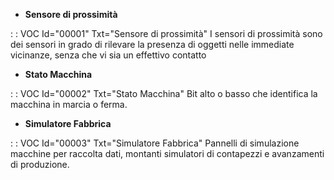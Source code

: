 - **Sensore di prossimità**

 :  : VOC Id="00001" Txt="Sensore di prossimità"
I sensori di prossimità sono dei sensori in grado di rilevare la presenza di oggetti nelle immediate vicinanze, senza che vi sia un effettivo contatto
- **Stato Macchina**

 :  : VOC Id="00002" Txt="Stato Macchina"
Bit alto o basso che identifica la macchina in marcia o ferma.
- **Simulatore Fabbrica**

 :  : VOC Id="00003" Txt="Simulatore Fabbrica"
Pannelli di simulazione macchine per raccolta dati, montanti simulatori di contapezzi e avanzamenti di produzione.
